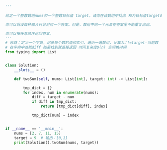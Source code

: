 
<BlogInfo title="1.两数之和" author="白日梦想猿" pv=0 read_times=0 pre_cost_time=0分34秒 category="leetcode" tag_list="['leetcode']" create_time="2021.09.07 10:41:42" update_time="2023.01.31 22:25:25" />

```python
'''

给定一个整数数组nums和一个整数目标值 target，请你在该数组中找出 和为目标值target的那两个整数，并返回它们的数组下标。

你可以假设每种输入只会对应一个答案。但是，数组中同一个元素在答案里不能重复出现。

你可以按任意顺序返回答案。
'''
# 思路：定义一个字典，记录每个数的值和索引，遍历一遍数组，计算diff=target-当前数
# 在字典中查找diff 如果找到就直接返回 时间复杂度O(n) 空间换时间
from typing import List


class Solution:
    __slots__ = ()

    def twoSum(self, nums: List[int], target: int) -> List[int]:

        tmp_dict = {}
        for index, num in enumerate(nums):
            diff = target - num
            if diff in tmp_dict:
                return [tmp_dict[diff], index]

            tmp_dict[num] = index


if __name__ == '__main__':
    nums = [2, 7, 11, 15]
    target = 9  # 输出：[0,1]
    print(Solution().twoSum(nums, target))

```

